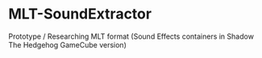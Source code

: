 # MLT-SoundExtractor
Prototype / Researching MLT format (Sound Effects containers in Shadow The Hedgehog GameCube version)
